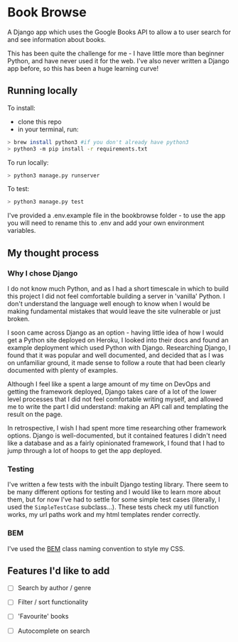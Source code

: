 # Book Browse

A Django app which uses the Google Books API to allow a to user search for and see information about books.

This has been quite the challenge for me - I have little more than beginner Python, and have never used it for the web. I've also never written a Django app before, so this has been a huge learning curve!

## Running locally

To install:

* clone this repo
* in your terminal, run:
  
``` sh
> brew install python3 #if you don't already have python3
> python3 -m pip install -r requirements.txt
```

To run locally:

  ``` sh
  > python3 manage.py runserver
  ```

To test:

  ``` sh
  > python3 manage.py test
  ```

I've provided a .env.example file in the bookbrowse folder - to use the app you will need to rename this to .env and add your own environment variables.

## My thought process

### Why I chose Django

I do not know much Python, and as I had a short timescale in which to build this project I did not feel comfortable building a server in 'vanilla' Python. I don't understand the language well enough to know when I would be making fundamental mistakes that would leave the site vulnerable or just broken. 

I soon came across Django as an option - having little idea of how I would get a Python site deployed on Heroku, I looked into their docs and found an example deployment which used Python with Django. Researching Django, I found that it was popular and well documented, and decided that as I was on unfamiliar ground, it made sense to follow a route that had been clearly documented with plenty of examples.

Although I feel like a spent a large amount of my time on DevOps and getting the framework deployed, Django takes care of a lot of the lower level processes that I did not feel comfortable writing myself, and allowed me to write the part I did understand: making an API call and templating the result on the page.

In retrospective, I wish I had spent more time researching other framework options. Django is well-documented, but it contained features I didn't need like a database and as a fairly opinionated framework, I found that I had to jump through a lot of hoops to get the app deployed.

### Testing

I've written a few tests with the inbuilt Django testing library. There seem to be many different options for testing and I would like to learn more about them, but for now I've had to settle for some simple test cases (literally, I used the `SimpleTestCase` subclass...). These tests check my util function works, my url paths work and my html templates render correctly. 

### BEM

I've used the [BEM](http://getbem.com/) class naming convention to style my CSS.  


## Features I'd like to add

- [ ] Search by author / genre
- [ ] Filter / sort functionality
- [ ] 'Favourite' books
- [ ] Autocomplete on search


